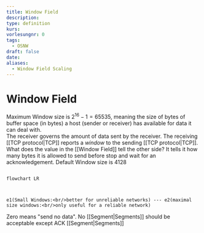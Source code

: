 ```yaml
---
title: Window Field
description: 
type: definition
kurs: 
vorlesungnr: 0
tags:
  - OSNW
draft: false
date: 
aliases:
  - Window Field Scaling
---
```


# Window Field

Maximum Window size is $2^{16} -1 = 65535$, meaning the size of bytes of buffer space (in bytes) a host (sender or receiver) has available for data it can deal with.  
The receiver governs the amount of data sent by the receiver. The receiving [[TCP protocol|TCP]] reports a *window* to the sending [[TCP protocol|TCP]]. What does the value in the [[Window Field]] tell the other side? It tells it how many bytes it is allowed to send before stop and wait for an acknowledgement. Default Window size is $4128$

```mermaid

flowchart LR

  

e1(Small Windows:<br/>better for unreliable networks) --- e2(maximal size windows:<br/>only useful for a reliable network)

```

Zero means "send no data". No [[Segment|Segments]] should be acceptable except ACK [[Segment|Segments]]